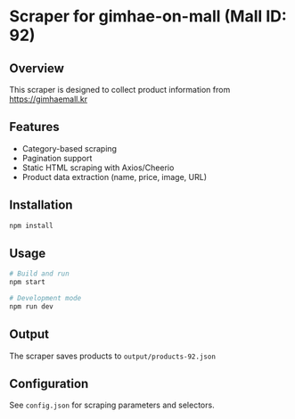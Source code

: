 # Scraper for gimhae-on-mall (Mall ID: 92)

## Overview
This scraper is designed to collect product information from https://gimhaemall.kr

## Features
- Category-based scraping
- Pagination support
- Static HTML scraping with Axios/Cheerio
- Product data extraction (name, price, image, URL)

## Installation
```bash
npm install
```

## Usage
```bash
# Build and run
npm start

# Development mode
npm run dev
```

## Output
The scraper saves products to `output/products-92.json`

## Configuration
See `config.json` for scraping parameters and selectors.
